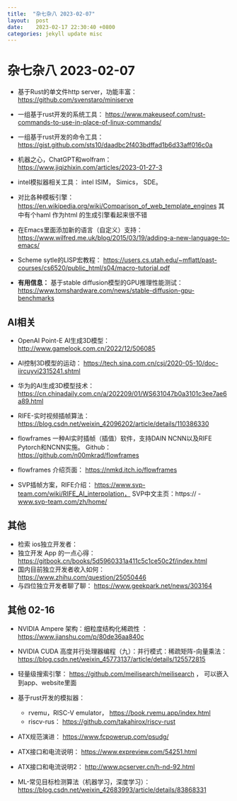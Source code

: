 ```yaml
---
title:  "杂七杂八 2023-02-07"
layout:  post
date:    2023-02-17 22:30:40 +0800
categories: jekyll update misc
---
```


# 杂七杂八 2023-02-07

 - 基于Rust的单文件http server，功能丰富： https://github.com/svenstaro/miniserve

 - 一组基于rust开发的系统工具： https://www.makeuseof.com/rust-commands-to-use-in-place-of-linux-commands/

 - 一组基于rust开发的命令工具： https://gist.github.com/sts10/daadbc2f403bdffad1b6d33aff016c0a

 - 机器之心，ChatGPT和wolfram： https://www.jiqizhixin.com/articles/2023-01-27-3

 - intel模拟器相关工具： intel ISIM， Simics， SDE。

 - 对比各种模板引擎： https://en.wikipedia.org/wiki/Comparison_of_web_template_engines
    其中有个haml 作为html 的生成引擎看起来很不错

 - 在Emacs里面添加新的语言（自定义）支持： https://www.wilfred.me.uk/blog/2015/03/19/adding-a-new-language-to-emacs/

 - Scheme sytle的LISP宏教程： https://users.cs.utah.edu/~mflatt/past-courses/cs6520/public_html/s04/macro-tutorial.pdf

 - **有用信息：** 基于stable diffusion模型的GPU推理性能测试： https://www.tomshardware.com/news/stable-diffusion-gpu-benchmarks


## AI相关
 - OpenAI Point-E AI生成3D模型： http://www.gamelook.com.cn/2022/12/506085 
 - AI控制3D模型的运动： https://tech.sina.com.cn/csj/2020-05-10/doc-iircuyvi2315241.shtml
 - 华为的AI生成3D模型技术： https://cn.chinadaily.com.cn/a/202209/01/WS631047b0a3101c3ee7ae6a89.html

 - RIFE-实时视频插帧算法： https://blog.csdn.net/weixin_42096202/article/details/110386330
 - flowframes 一种AI实时插帧（插值）软件，支持DAIN NCNN以及RIFE Pytorch和NCNN实施。 Github： https://github.com/n00mkrad/flowframes
 - flowframes 介绍页面： https://nmkd.itch.io/flowframes

 - SVP插帧方案，RIFE介绍： https://www.svp-team.com/wiki/RIFE_AI_interpolation， SVP中文主页：https:// - www.svp-team.com/zh/home/

## 其他
 - 检索 ios独立开发者：
 - 独立开发 App 的一点心得： https://gitbook.cn/books/5d5960331a411c5c1ce50c2f/index.html
 - 国内目前独立开发者收入如何： https://www.zhihu.com/question/25050446
 - 与四位独立开发者聊了聊： https://www.geekpark.net/news/303164

## 其他 02-16
 - NVIDIA Ampere 架构：细粒度结构化稀疏性 ： https://www.jianshu.com/p/80de36aa840c

 - NVIDIA CUDA 高度并行处理器编程（九）：并行模式：稀疏矩阵-向量乘法： https://blog.csdn.net/weixin_45773137/article/details/125572815

 - 轻量级搜索引擎： https://github.com/meilisearch/meilisearch ， 可以嵌入到app、website里面

 - 基于rust开发的模拟器：
   - rvemu，RISC-V emulator， https://book.rvemu.app/index.html
   - riscv-rus： https://github.com/takahirox/riscv-rust

 - ATX规范演进： https://www.fcpowerup.com/psudg/
 - ATX接口和电流说明： https://www.expreview.com/54251.html
 - ATX接口和电流说明2： http://www.pcserver.cn/h-nd-92.html

 - ML-常见目标检测算法（机器学习，深度学习）： https://blog.csdn.net/weixin_42683993/article/details/83868331

